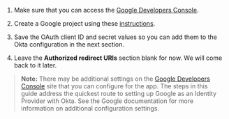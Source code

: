 1. Make sure that you can access the [Google Developers Console](https://console.developers.google.com/).

2. Create a Google project using these [instructions](https://developers.google.com/identity/sign-in/web/sign-in#before_you_begin).

3. Save the OAuth client ID and secret values so you can add them to the Okta configuration in the next section.

4. Leave the **Authorized redirect URIs** section blank for now. We will come back to it later.

> **Note:** There may be additional settings on the [Google Developers Console](developers.google.com) site that you can configure for the app. The steps in this guide address the quickest route to setting up Google as an Identity Provider with Okta. See the Google documentation for more information on additional configuration settings.
